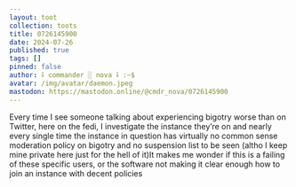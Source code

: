 ```yaml
---
layout: toot
collection: toots
title: 0726145900
date: 2024-07-26
published: true
tags: []
pinned: false
author: ⸸ commander ░ nova ⸸ :~$
avatar: /img/avatar/daemon.jpeg
mastodon: https://mastodon.online/@cmdr_nova/0726145900
---
```


Every time I see someone talking about experiencing bigotry worse than on Twitter, here on the fedi, I investigate the instance they’re on and nearly every single time the instance in question has virtually no common sense moderation policy on bigotry and no suspension list to be seen (altho I keep mine private here just for the hell of it)It makes me wonder if this is a failing of these specific users, or the software not making it clear enough how to join an instance with decent policies
